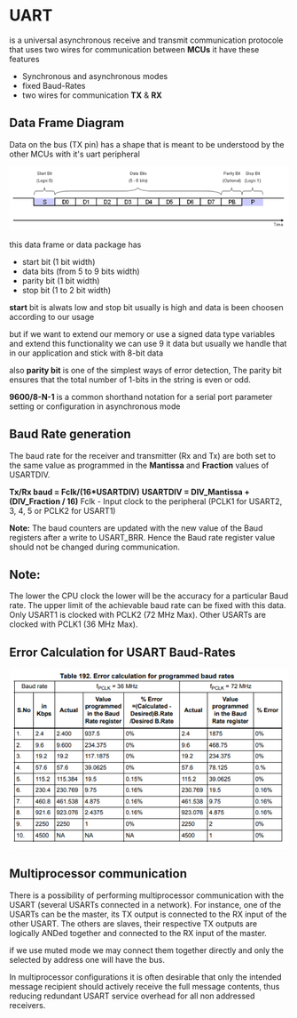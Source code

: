 # UART

is a universal asynchronous receive and transmit communication protocole that uses two wires for communication between **MCUs** it have these features

- Synchronous and asynchronous modes
- fixed Baud-Rates
- two wires for communication **TX** & **RX**

## Data Frame Diagram

Data on the bus (TX pin) has a shape that is meant to be understood by the other MCUs with it's uart peripheral

![Data Frame Diagram](UART_DATA_FRAME_DIAGRAM.png)

this data frame or data package has

- start bit (1 bit width)
- data bits (from 5 to 9 bits width)
- parity bit (1 bit width)  
- stop bit (1 to 2 bit width)

**start** bit is alwats low and stop bit usually is high and data is been choosen according to our usage
  
but if we want to extend our memory or use a signed data type variables and extend this functionality we can use 9 it data but usually we handle that in our application and stick with 8-bit data
  
also **parity bit** is one of the simplest ways of error detection, The parity bit ensures that the total number of 1-bits in the string is even or odd.
  
**9600/8-N-1** is a common shorthand notation for a serial port parameter setting or configuration in asynchronous mode

## Baud Rate generation

The baud rate for the receiver and transmitter (Rx and Tx) are both set to the same value as programmed in the **Mantissa** and **Fraction** values of USARTDIV.

**Tx/Rx baud = Fclk/(16*USARTDIV)**
**USARTDIV = DIV_Mantissa + (DIV_Fraction / 16)**
Fclk - Input clock to the peripheral (PCLK1 for USART2, 3, 4, 5 or PCLK2 for USART1)

**Note:** The baud counters are updated with the new value of the Baud registers after a write to
USART_BRR. Hence the Baud rate register value should not be changed during
communication.

## **Note:**

The lower the CPU clock the lower will be the accuracy for a particular Baud rate. The upper
limit of the achievable baud rate can be fixed with this data.
Only USART1 is clocked with PCLK2 (72 MHz Max). Other USARTs are clocked with
PCLK1 (36 MHz Max).

## Error Calculation for USART Baud-Rates

![USAR Error Detection for available Baudrates](Error_Detection_USART.png)

## Multiprocessor communication

There is a possibility of performing multiprocessor communication with the USART (several
USARTs connected in a network). For instance, one of the USARTs can be the master, its
TX output is connected to the RX input of the other USART. The others are slaves, their
respective TX outputs are logically ANDed  together and connected to the RX input of the
master.

if we use muted mode we may connect them together directly and only the selected by address one will have the bus.

In multiprocessor configurations it is often desirable that only the intended message
recipient should actively receive the full message contents, thus reducing redundant USART
service overhead for all non addressed receivers.
